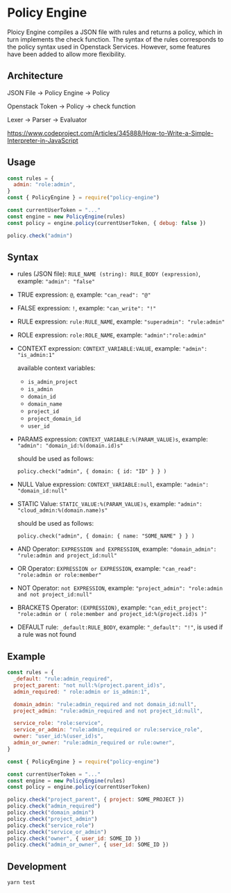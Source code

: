 # Policy Engine

Ploicy Engine compiles a JSON file with rules and returns a policy, which in turn implements the check function. The syntax of the rules corresponds to the policy syntax used in Openstack Services. However, some features have been added to allow more flexibility.

## Architecture

JSON File -> Policy Engine -> Policy

Openstack Token -> Policy -> check function

Lexer -> Parser -> Evaluator

https://www.codeproject.com/Articles/345888/How-to-Write-a-Simple-Interpreter-in-JavaScript

## Usage

```js
const rules = {
  admin: "role:admin",
}
const { PolicyEngine } = require("policy-engine")

const currentUserToken = "..."
const engine = new PolicyEngine(rules)
const policy = engine.policy(currentUserToken, { debug: false })

policy.check("admin")
```

## Syntax

- rules (JSON file): `RULE_NAME (string): RULE_BODY (expression)`,
  example: `"admin": "false"`

- TRUE expression: `@`, example: `"can_read": "@"`
- FALSE expression: `!`, example: `"can_write": "!"`
- RULE expression: `rule:RULE_NAME`,
  example: `"superadmin": "rule:admin"`

- ROLE expression: `role:ROLE_NAME`, example: `"admin":"role:admin"`

- CONTEXT expression: `CONTEXT_VARIABLE:VALUE`, example: `"admin": "is_admin:1"`

  available context variables:

  - `is_admin_project`
  - `is_admin`
  - `domain_id`
  - `domain_name`
  - `project_id`
  - `project_domain_id`
  - `user_id`

- PARAMS expression: `CONTEXT_VARIABLE:%(PARAM_VALUE)s`, example: `"admin": "domain_id:%(domain.id)s"`

  should be used as follows:

  `policy.check("admin", { domain: { id: "ID" } } )`

- NULL Value expression: `CONTEXT_VARIABLE:null`, example: `"admin": "domain_id:null"`

- STATIC Value: `STATIC_VALUE:%(PARAM_VALUE)s`, example: `"admin": "cloud_admin:%(domain.name)s"`

  should be used as follows:

  `policy.check("admin", { domain: { name: "SOME_NAME" } } )`

- AND Operator: `EXPRESSION and EXPRESSION`, example: `"domain_admin": "rule:admin and project_id:null"`

- OR Operator: `EXPRESSION or EXPRESSION`, example: `"can_read": "role:admin or role:member"`

- NOT Operator: `not EXPRESSION`, example: `"project_admin": "role:admin and not project_id:null"`

- BRACKETS Operator: `(EXPRESSION)`, example: `"can_edit_project": "role:admin or ( role:member and project_id:%(project.id)s )"`

- DEFAULT rule: `_default:RULE_BODY`, example: `"_default": "!"`,
  is used if a rule was not found

## Example

```js
const rules = {
  _default: "rule:admin_required",
  project_parent: "not null:%(project.parent_id)s",
  admin_required: " role:admin or is_admin:1",

  domain_admin: "rule:admin_required and not domain_id:null",
  project_admin: "rule:admin_required and not project_id:null",

  service_role: "role:service",
  service_or_admin: "rule:admin_required or rule:service_role",
  owner: "user_id:%(user_id)s",
  admin_or_owner: "rule:admin_required or rule:owner",
}

const { PolicyEngine } = require("policy-engine")

const currentUserToken = "..."
const engine = new PolicyEngine(rules)
const policy = engine.policy(currentUserToken)

policy.check("project_parent", { project: SOME_PROJECT })
policy.check("admin_required")
policy.check("domain_admin")
policy.check("project_admin")
policy.check("service_role")
policy.check("service_or_admin")
policy.check("owner", { user_id: SOME_ID })
policy.check("admin_or_owner", { user_id: SOME_ID })
```

## Development

```bash
yarn test
```
